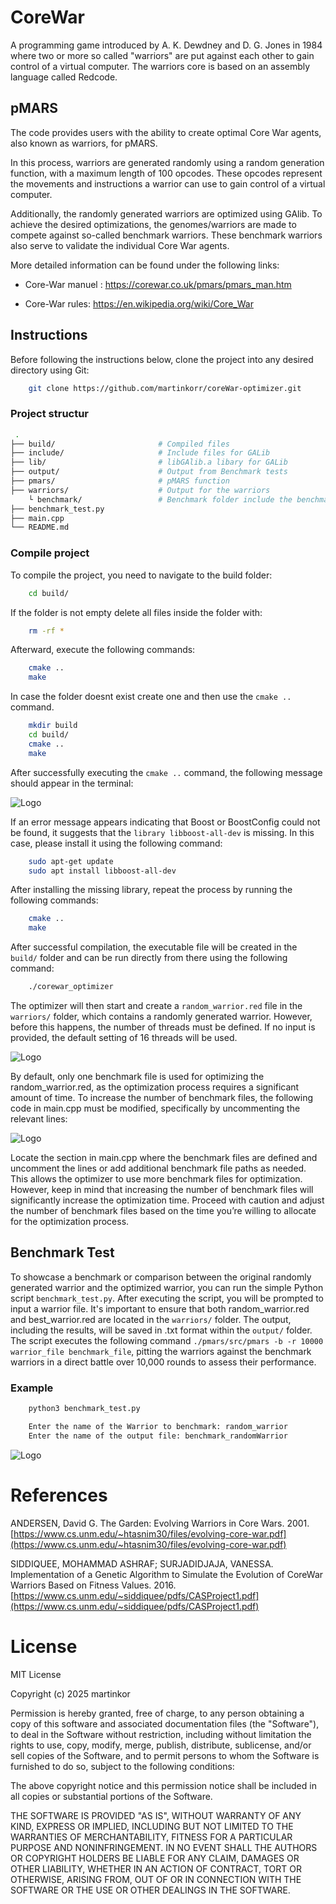 # CoreWar

A programming game introduced by A. K. Dewdney and D. G. Jones in 1984 where two or more so called "warriors" are put against each other to gain control of a virtual computer. The warriors core is based on an assembly language called Redcode.

## pMARS

The code provides users with the ability to create optimal Core War agents, also known as warriors, for pMARS.

In this process, warriors are generated randomly using a random generation function, with a maximum length of 100 opcodes. These opcodes represent the movements and instructions a warrior can use to gain control of a virtual computer.

Additionally, the randomly generated warriors are optimized using GAlib. To achieve the desired optimizations, the genomes/warriors are made to compete against so-called benchmark warriors. These benchmark warriors also serve to validate the individual Core War agents.

More detailed information can be found under the following links:
- Core-War manuel : https://corewar.co.uk/pmars/pmars_man.htm

- Core-War rules: https://en.wikipedia.org/wiki/Core_War

## Instructions

Before following the instructions below, clone the project into any desired directory using Git:

```bash
    git clone https://github.com/martinkorr/coreWar-optimizer.git
```

### Project structur

```bash
 .
├── build/                       # Compiled files
├── include/                     # Include files for GALib 
├── lib/                         # libGAlib.a libary for GALib
├── output/                      # Output from Benchmark tests 
├── pmars/                       # pMARS function
├── warriors/                    # Output for the warriors
    └ benchmark/                 # Benchmark folder include the benchmark warriors 
├── benchmark_test.py
├── main.cpp 
└── README.md
```

### Compile project
To compile the project, you need to navigate to the build folder:

```bash
    cd build/
```

If the folder is not empty delete all files inside the folder with:

```bash
    rm -rf *
```

Afterward, execute the following commands:

```bash
    cmake .. 
    make
```
In case the folder doesnt exist create one and then use the ```cmake ..``` command.

```bash
    mkdir build
    cd build/
    cmake ..
    make
```

After successfully executing the ```cmake ..``` command, the following message should appear in the terminal:

![Logo](https://i.imgur.com/GN60I0R.png)

If an error message appears indicating that Boost or BoostConfig could not be found, it suggests that the ```library libboost-all-dev``` is missing. In this case, please install it using the following command:

```bash
    sudo apt-get update
    sudo apt install libboost-all-dev
```

After installing the missing library, repeat the process by running the following commands:

```bash
    cmake .. 
    make
```

After successful compilation, the executable file will be created in the ```build/``` folder and can be run directly from there using the following command:

```bash
    ./corewar_optimizer
```

The optimizer will then start and create a ```random_warrior.red``` file in the ```warriors/``` folder, which contains a randomly generated warrior. 
However, before this happens, the number of threads must be defined. If no input is provided, the default setting of 16 threads will be used.

![Logo](https://i.imgur.com/8vLSpsq.png)

By default, only one benchmark file is used for optimizing the random_warrior.red, as the optimization process requires a significant amount of time. 
To increase the number of benchmark files, the following code in main.cpp must be modified, specifically by uncommenting the relevant lines:

![Logo](https://i.imgur.com/gnw6qEH.png)

Locate the section in main.cpp where the benchmark files are defined and uncomment the lines or add additional benchmark file paths as needed. 
This allows the optimizer to use more benchmark files for optimization.
However, keep in mind that increasing the number of benchmark files will significantly increase the optimization time. Proceed with caution and adjust the number of 
benchmark files based on the time you’re willing to allocate for the optimization process.

## Benchmark Test

To showcase a benchmark or comparison between the original randomly generated warrior and the optimized warrior, you can run the simple Python script ```benchmark_test.py```.
After executing the script, you will be prompted to input a warrior file. It's important to ensure that both random_warrior.red and best_warrior.red are located in the ```warriors/``` folder. 
The output, including the results, will be saved in .txt format within the ```output/``` folder.
The script executes the following command ```./pmars/src/pmars -b -r 10000 warrior_file benchmark_file```, pitting the warriors against the benchmark warriors in a direct battle over 10,000 rounds to assess their performance.

### Example

```bash
    python3 benchmark_test.py
```

```bash
    Enter the name of the Warrior to benchmark: random_warrior
    Enter the name of the output file: benchmark_randomWarrior
```
![Logo](https://i.imgur.com/Q8oc0rn.png)

# References

ANDERSEN, David G. The Garden: Evolving Warriors in Core Wars. 2001. [https://www.cs.unm.edu/~htasnim30/files/evolving-core-war.pdf](https://www.cs.unm.edu/~htasnim30/files/evolving-core-war.pdf)

SIDDIQUEE, MOHAMMAD ASHRAF; SURJADIDJAJA, VANESSA. Implementation of a Genetic Algorithm to Simulate the Evolution of CoreWar Warriors Based on Fitness Values. 2016. [https://www.cs.unm.edu/~siddiquee/pdfs/CASProject1.pdf](https://www.cs.unm.edu/~siddiquee/pdfs/CASProject1.pdf)

# License 
MIT License

Copyright (c) 2025 martinkor

Permission is hereby granted, free of charge, to any person obtaining a copy
of this software and associated documentation files (the "Software"), to deal
in the Software without restriction, including without limitation the rights
to use, copy, modify, merge, publish, distribute, sublicense, and/or sell
copies of the Software, and to permit persons to whom the Software is
furnished to do so, subject to the following conditions:

The above copyright notice and this permission notice shall be included in all
copies or substantial portions of the Software.

THE SOFTWARE IS PROVIDED "AS IS", WITHOUT WARRANTY OF ANY KIND, EXPRESS OR
IMPLIED, INCLUDING BUT NOT LIMITED TO THE WARRANTIES OF MERCHANTABILITY,
FITNESS FOR A PARTICULAR PURPOSE AND NONINFRINGEMENT. IN NO EVENT SHALL THE
AUTHORS OR COPYRIGHT HOLDERS BE LIABLE FOR ANY CLAIM, DAMAGES OR OTHER
LIABILITY, WHETHER IN AN ACTION OF CONTRACT, TORT OR OTHERWISE, ARISING FROM,
OUT OF OR IN CONNECTION WITH THE SOFTWARE OR THE USE OR OTHER DEALINGS IN THE
SOFTWARE.
